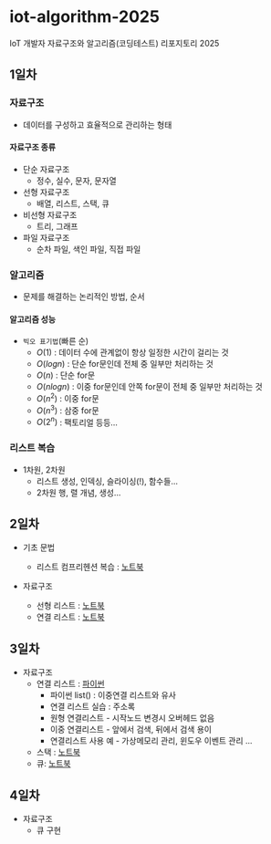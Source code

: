 # iot-algorithm-2025
IoT 개발자 자료구조와 알고리즘(코딩테스트) 리포지토리 2025

## 1일차

### 자료구조
- 데이터를 구성하고 효율적으로 관리하는 형태

#### 자료구조 종류
- 단순 자료구조
    - 정수, 실수, 문자, 문자열
- 선형 자료구조
    - 배열, 리스트, 스택, 큐
- 비선형 자료구조
    - 트리, 그래프
- 파일 자료구조
    - 순차 파일, 색인 파일, 직접 파일

### 알고리즘
- 문제를 해결하는 논리적인 방법, 순서

#### 알고리즘 성능
- `빅오 표기법`(빠른 순)
    - $O(1)$ : 데이터 수에 관계없이 항상 일정한 시간이 걸리는 것
    - $O(log n)$ : 단순 for문인데 전체 중 일부만 처리하는 것
    - $O(n)$ : 단순 for문
    - $O(n log n)$ : 이중 for문인데 안쪽 for문이 전체 중 일부만 처리하는 것
    - $O(n^2)$ : 이중 for문
    - $O(n^3)$ : 삼중 for문
    - $O(2^n)$ : 팩토리얼 등등...

### 리스트 복습
- 1차원, 2차원
    - 리스트 생성, 인덱싱, 슬라이싱(!), 함수들...
    - 2차원 행, 렬 개념, 생성...


## 2일차
- 기초 문법
    - 리스트 컴프리헨션 복습 : [노트북](./day02/da01_list_again.ipynb)


- 자료구조
    - 선형 리스트 : [노트북](./day02/da02_linear_list.ipynb)
    - 연결 리스트 : [노트북](./day02/da04_linked_list.ipynb)


## 3일차
- 자료구조
    - 연결 리스트 : [파이썬](./day03/da01_linked_list.py)
        - 파이썬 list() : 이중연결 리스트와 유사
        - 연결 리스트 실습 : 주소록
        - 원형 연결리스트 - 시작노드 변경시 오버헤드 없음
        - 이중 연결리스트 - 앞에서 검색, 뒤에서 검색 용이
        - 연결리스트 사용 예 - 가상메모리 관리, 윈도우 이벤트 관리 ...
    - 스택 : [노트북](./day03/da02_stack.ipynb)
    - 큐: [노트북](./day03/da04_queue.ipynb)

## 4일차
- 자료구조
    - 큐 구현